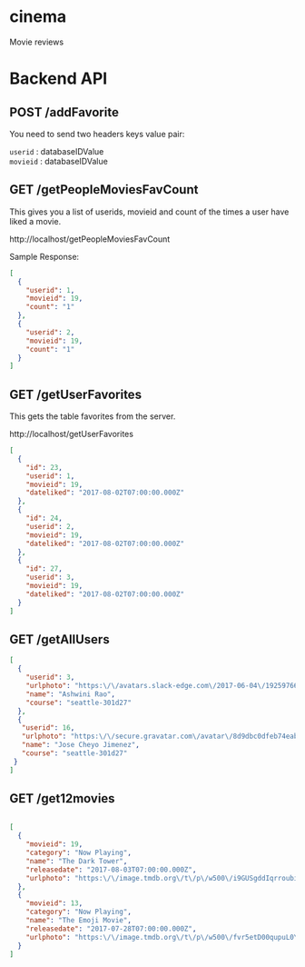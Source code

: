 # cinema
Movie reviews

# Backend API

## POST /addFavorite

You need to send two headers keys value pair:

`userid` : databaseIDValue  
`movieid` : databaseIDValue

## GET /getPeopleMoviesFavCount

This gives you a list of userids, movieid and count of the times a user have liked a movie.

http://localhost/getPeopleMoviesFavCount

Sample Response:
```json
[
  {
    "userid": 1,
    "movieid": 19,
    "count": "1"
  },
  {
    "userid": 2,
    "movieid": 19,
    "count": "1"
  }
]

```
## GET /getUserFavorites

This gets the table favorites from the  server.

http://localhost/getUserFavorites

```json
[
  {
    "id": 23,
    "userid": 1,
    "movieid": 19,
    "dateliked": "2017-08-02T07:00:00.000Z"
  },
  {
    "id": 24,
    "userid": 2,
    "movieid": 19,
    "dateliked": "2017-08-02T07:00:00.000Z"
  },
  {
    "id": 27,
    "userid": 3,
    "movieid": 19,
    "dateliked": "2017-08-02T07:00:00.000Z"
  }
]
```

## GET /getAllUsers

```json
[
  {
    "userid": 3,
    "urlphoto": "https:\/\/avatars.slack-edge.com\/2017-06-04\/192597667269_10ddb6c3e4cc4fc82ad3_original.jpg",
    "name": "Ashwini Rao",
    "course": "seattle-301d27"
  },
  {
   "userid": 16,
   "urlphoto": "https:\/\/secure.gravatar.com\/avatar\/8d9dbc0dfeb74eab8dd9bbd9cbd84680.jpg?s=512&d=https%3A%2F%2Fa.slack-edge.com%2F7fa9%2Fimg%2Favatars%2Fava_0003-512.png",
   "name": "Jose Cheyo Jimenez",
   "course": "seattle-301d27"
 }
]
```
## GET /get12movies

```json

[
  {
    "movieid": 19,
    "category": "Now Playing",
    "name": "The Dark Tower",
    "releasedate": "2017-08-03T07:00:00.000Z",
    "urlphoto": "https:\/\/image.tmdb.org\/t\/p\/w500\/i9GUSgddIqrroubiLsvvMRYyRy0.jpg"
  },
  {
    "movieid": 13,
    "category": "Now Playing",
    "name": "The Emoji Movie",
    "releasedate": "2017-07-28T07:00:00.000Z",
    "urlphoto": "https:\/\/image.tmdb.org\/t\/p\/w500\/fvr5etD00qupuL0YcTVfz8msJCa.jpg"
  }
]

```
